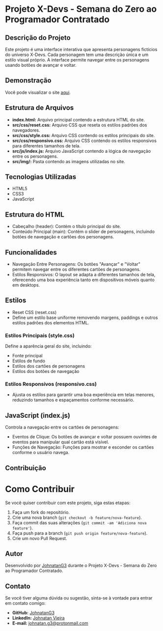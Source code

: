# Projeto X-Devs - Semana do Zero ao Programador Contratado

## Descrição do Projeto

Este projeto é uma interface interativa que apresenta personagens fictícios do universo X-Devs. Cada personagem tem uma descrição única e um estilo visual próprio. A interface permite navegar entre os personagens usando botões de avançar e voltar.

## Demonstração
Você pode visualizar o site [aqui](https://interface-iterativa-portfolio.netlify.app/).

## Estrutura de Arquivos

- **index.html:** Arquivo principal contendo a estrutura HTML do site.
- **src/css/reset.css:** Arquivo CSS que reseta os estilos padrões dos navegadores.
- **src/css/style.css:** Arquivo CSS contendo os estilos principais do site.
- **src/css/responsivo.css:** Arquivo CSS contendo os estilos responsivos para diferentes tamanhos de tela.
- **src/js/index.js:** Arquivo JavaScript contendo a lógica de navegação entre os personagens.
- **src/img/:** Pasta contendo as imagens utilizadas no site.

## Tecnologias Utilizadas

- HTML5
- CSS3
- JavaScript

## Estrutura do HTML

- Cabeçalho (header): Contém o título principal do site.
- Conteúdo Principal (main): Contém o slider de personagens, incluindo botões de navegação e cartões dos personagens.

## Funcionalidades

- Navegação Entre Personagens: Os botões "Avançar" e "Voltar" permitem navegar entre os diferentes cartões de personagens.
- Estilos Responsivos: O layout se adapta a diferentes tamanhos de tela, oferecendo uma boa experiência tanto em dispositivos móveis quanto em desktops.

## Estilos

- Reset CSS (reset.css)
- Define um estilo base uniforme removendo margens, paddings e outros estilos padrões dos elementos HTML.

### Estilos Principais (style.css)

Define a aparência geral do site, incluindo:

- Fonte principal
- Estilos de fundo
- Estilos dos cartões de personagens
- Estilos dos botões de navegação

### Estilos Responsivos (responsivo.css)
- Ajusta os estilos para garantir uma boa experiência em telas menores, reduzindo tamanhos e espaçamentos conforme necessário.

## JavaScript (index.js)

Controla a navegação entre os cartões de personagens:

- Eventos de Clique: Os botões de avançar e voltar possuem ouvintes de eventos para manipular qual cartão está visível.
- Funções de Navegação: Funções para mostrar e esconder os cartões conforme o usuário navega.

## Contribuição

# Como Contribuir

Se você quiser contribuir com este projeto, siga estas etapas:

1. Faça um fork do repositório.
2. Crie uma nova branch (`git checkout -b feature/nova-feature`).
3. Faça commit das suas alterações (`git commit -am 'Adiciona nova feature'`).
4. Faça push para a branch (`git push origin feature/nova-feature`).
5. Crie um novo Pull Request.

## Autor

Desenvolvido por [JohnatanG3](https://github.com/SeuUsuario) durante o Projeto X-Devs - Semana do Zero ao Programador Contratado.

## Contato

Se você tiver alguma dúvida ou sugestão, sinta-se à vontade para entrar em contato comigo:

- **GitHub:** [JohnatanG3](https://github.com/SeuUsuario)
- **LinkedIn:** [Johnatan Vieira](https://www.linkedin.com/in/johnatan-vieira-a602542aa/)
- **E-mail:** johnatan.g3@protonmail.com
